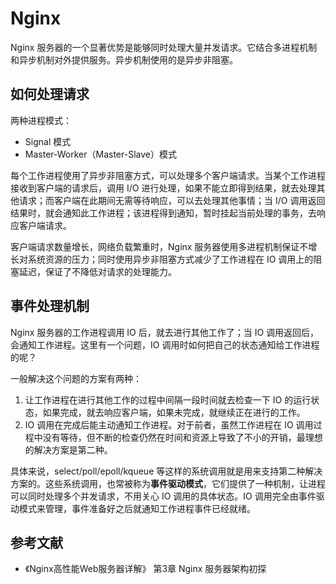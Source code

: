 # Nginx

Nginx 服务器的一个显著优势是能够同时处理大量并发请求。它结合多进程机制和异步机制对外提供服务。异步机制使用的是异步非阻塞。

## 如何处理请求

两种进程模式：

- Signal 模式
- Master-Worker（Master-Slave）模式

每个工作进程使用了异步非阻塞方式，可以处理多个客户端请求。当某个工作进程接收到客户端的请求后，调用 I/O 进行处理，如果不能立即得到结果，就去处理其他请求；而客户端在此期间无需等待响应，可以去处理其他事情；当 I/O 调用返回结果时，就会通知此工作进程；该进程得到通知，暂时挂起当前处理的事务，去响应客户端请求。

客户端请求数量增长，网络负载繁重时，Nginx 服务器使用多进程机制保证不增长对系统资源的压力；同时使用异步非阻塞方式减少了工作进程在 IO 调用上的阻塞延迟，保证了不降低对请求的处理能力。

## 事件处理机制

Nginx 服务器的工作进程调用 IO 后，就去进行其他工作了；当 IO 调用返回后，会通知工作进程。这里有一个问题，IO 调用时如何把自己的状态通知给工作进程的呢？

一般解决这个问题的方案有两种：

1. 让工作进程在进行其他工作的过程中间隔一段时间就去检查一下 IO 的运行状态，如果完成，就去响应客户端，如果未完成，就继续正在进行的工作。
2. IO 调用在完成后能主动通知工作进程。对于前者，虽然工作进程在 IO 调用过程中没有等待，但不断的检查仍然在时间和资源上导致了不小的开销，最理想的解决方案是第二种。

具体来说，select/poll/epoll/kqueue 等这样的系统调用就是用来支持第二种解决方案的。这些系统调用，也常被称为**事件驱动模式**，它们提供了一种机制，让进程可以同时处理多个并发请求，不用关心 IO 调用的具体状态。IO 调用完全由事件驱动模式来管理，事件准备好之后就通知工作进程事件已经就绪。

## 参考文献

- 《Nginx高性能Web服务器详解》 第3章 Nginx 服务器架构初探


